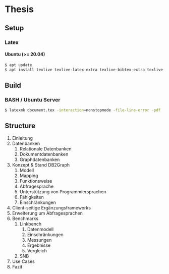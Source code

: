 # Thesis

## Setup

### Latex

#### Ubuntu (>= 20.04)

```bash
$ apt update
$ apt install texlive texlive-latex-extra texlive-bibtex-extra texlive-lang-german texlive-plain-generic texlive-font-utils texlive-science latexmk
```

## Build

### BASH / Ubuntu Server

```bash
$ latexmk document.tex -interaction=nonstopmode -file-line-error -pdf
```

## Structure

1. Einleitung
1. Datenbanken
    1. Relationale Datenbanken
    1. Dokumentdatenbanken
    1. Graphdatenbanken
1. Konzept & Stand DB2Graph
    1. Modell
    1. Mapping
    1. Funktionsweise
    1. Abfragesprache
    1. Unterstützung von Programmiersprachen
    1. Fähigkeiten
    1. Einschränkungen
1. Client-seitige Ergänzungsframeworks
1. Erweiterung um Abfragesprachen
1. Benchmarks
    1. Linkbench
        1. Datenmodell
        1. Einschränkungen
        1. Messungen
        1. Ergebnisse
        1. Vergleich
    1. SNB
1. Use Cases
1. Fazit





